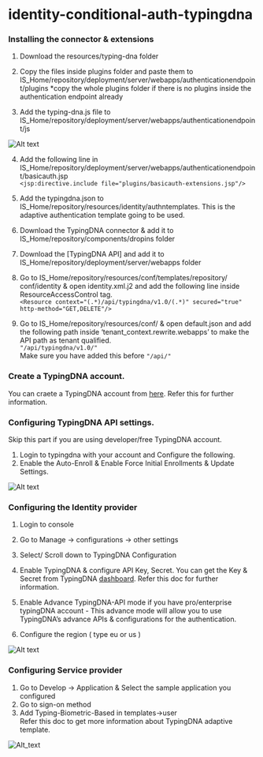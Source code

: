 # identity-conditional-auth-typingdna

### Installing the connector & extensions

   1. Download the resources/typing-dna folder
        
   2. Copy the files inside plugins folder and paste them to IS_Home/repository/deployment/server/webapps/authenticationendpoint/plugins
      *copy the whole plugins folder if there is no plugins inside the authentication endpoint already
         
   3. Add the typing-dna.js file to IS_Home/repository/deployment/server/webapps/authenticationendpoint/js

 ![Alt text](images/screen-shot-1.png?raw=true)
   
   4. Add the following line in IS_Home/repository/deployment/server/webapps/authenticationendpoint/basicauth.jsp  
         ```<jsp:directive.include file="plugins/basicauth-extensions.jsp"/>```
    
   5. Add the typingdna.json to IS_Home/repository/resources/identity/authntemplates. This is the adaptive 
      authentication template going to be used.
     
   6. Download the TypingDNA connector & add it to IS_Home/repository/components/dropins folder

   7. Download the [TypingDNA API] and add it to IS_Home/repository/deployment/server/webapps folder  
    
   8. Go to IS_Home/repository/resources/conf/templates/repository/
      conf/identity & open identity.xml.j2 and add the following line inside ResourceAccessControl tag.    
          ```<Resource context="(.*)/api/typingdna/v1.0/(.*)" secured="true" http-method="GET,DELETE"/>```
      
   9. Go to IS_Home/repository/resources/conf/ & open default.json and
      add the following path inside ‘tenant_context.rewrite.webapps’ to make the API path as tenant qualified.  
          ```"/api/typingdna/v1.0/"```  
      Make sure you have added this before `"/api/"`
  
  
### Create a TypingDNA account.
You can craete a TypingDNA account from [here](https://www.typingdna.com/clients/signup). 
Refer this for further information.
  
  
### Configuring TypingDNA API settings.
Skip this part if you are using developer/free TypingDNA account.

   1. Login to typingdna with your account and Configure the following.   
   2. Enable the Auto-Enroll & Enable Force Initial Enrollments & Update Settings.  

 ![Alt text](images/screen-shot-2.png?raw=true)

### Configuring the Identity provider

  1. Login to console
  2. Go to Manage -> configurations -> other settings
  3. Select/ Scroll down to TypingDNA Configuration
  4. Enable TypingDNA & configure API Key, Secret. You can get the Key & Secret from TypingDNA 
     [dashboard](https://www.typingdna.com/clients/).
     Refer this doc for further information.
  5. Enable Advance TypingDNA-API mode if you have pro/enterprise typingDNA account - This advance mode will allow you 
     to use TypingDNA’s advance APIs & configurations for the authentication.

  6. Configure the region ( type eu or us )

 ![Alt text](images/screen-shot-3.png?raw=true)

### Configuring Service provider
  
  1. Go to Develop -> Application & Select the sample application you configured
  2. Go to sign-on method
  3. Add Typing-Biometric-Based in templates->user  
Refer this doc to get more information about TypingDNA adaptive template.
   
 ![Alt_text](images/screen-shot-4.png?raw=true)

